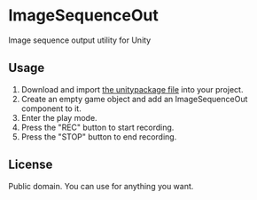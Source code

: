 ImageSequenceOut
================

Image sequence output utility for Unity

Usage
-----

1. Download and import [the unitypackage file][package] into your project.
2. Create an empty game object and add an ImageSequenceOut component to it.
3. Enter the play mode.
4. Press the "REC" button to start recording.
5. Press the "STOP" button to end recording.

[package]: https://github.com/keijiro/ImageSequenceOut/raw/master/ImageSequenceOut.unitypackage

License
-------

Public domain. You can use for anything you want.
